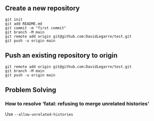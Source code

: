 ```toc
```

## Create a new repository

```
git init
git add README.md
git commit -m "first commit"
git branch -M main
git remote add origin git@github.com:DavidLegarre/test.git
git push -u origin main
```

## Push an existing repository to origin

```
git remote add origin git@github.com:DavidLegarre/test.git
git branch -M main
git push -u origin main
```

## Problem Solving

### How to resolve ‘fatal: refusing to merge unrelated histories’

Use `--allow-unrelated-histories`